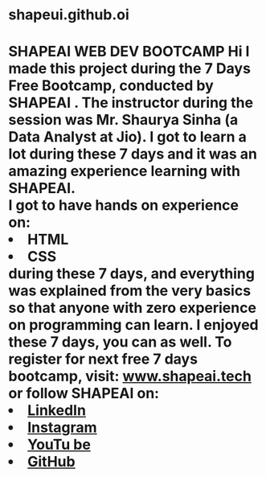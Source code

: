 # shapeui.github.oi
# SHAPEAI  WEB DEV BOOTCAMP Hi  I  made  this  project  during  the  7  Days  Free  Bootcamp,  conducted  by  <b>  SHAPEAI </b>. The  instructor  during  the  session  was  Mr.  Shaurya  Sinha  (a  Data  Analyst  at  Jio).  I  got  to learn  a  lot  during  these  7  days  and  it  was  an  amazing  experience  learning  with  SHAPEAI. <br>I  got  to  have  hands  on  experience  on: <li>HTML <li>CSS <br>during  these  7  days,  and  everything  was  explained  from  the  very  basics  so  that anyone  with  zero  experience  on  programming  can  learn. I  enjoyed  these  7  days,  you  can  as  well.  To  register  for  next  free  7  days  bootcamp,  visit: www.shapeai.tech or  follow  SHAPEAI  on: <li><a  href="https://in.linkedin.com/company/shapeai">LinkedIn</a>     <li><a  href="https://www.instagram.com/shape.ai/?hl=en">Instagram</a>   <li><a href="https://www.youtube.com/channel/UCTUvDLTW9meuDXWcbmISPdA">YouTu be</a> <li><a  href="https://github.com/shapeai">GitHub</a>
